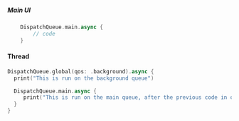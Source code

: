 ##### Main UI
```swift
	DispatchQueue.main.async {
		// code
	}
```


#### Thread
```swift
DispatchQueue.global(qos: .background).async {
  print("This is run on the background queue")

  DispatchQueue.main.async {
     print("This is run on the main queue, after the previous code in outer block")
  }
}
```